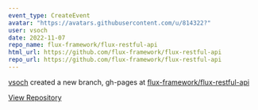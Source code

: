 ```yaml
---
event_type: CreateEvent
avatar: "https://avatars.githubusercontent.com/u/814322?"
user: vsoch
date: 2022-11-07
repo_name: flux-framework/flux-restful-api
html_url: https://github.com/flux-framework/flux-restful-api
repo_url: https://github.com/flux-framework/flux-restful-api
---
```


<a href='https://github.com/vsoch' target='_blank'>vsoch</a> created a new branch, gh-pages at <a href='https://github.com/flux-framework/flux-restful-api' target='_blank'>flux-framework/flux-restful-api</a>

<a href='https://github.com/flux-framework/flux-restful-api' target='_blank'>View Repository</a>